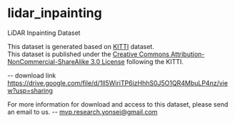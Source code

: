 # lidar_inpainting
LiDAR Inpainting Dataset

This dataset is generated based on <a href="http://www.cvlibs.net/datasets/kitti/index.php" target="_blank">KITTI</a> dataset.  
This dataset is published under the <a href="https://creativecommons.org/licenses/by-nc-sa/3.0/" target="_blank">Creative Commons Attribution-NonCommercial-ShareAlike 3.0 License</a> following the KITTI.

-- download link
https://drive.google.com/file/d/1ll5WiriTP6izHhhS0J5O1QR4MbuLP4nz/view?usp=sharing


For more information for download and access to this dataset, please send an email to us.
-- mvp.research.yonsei@gmail.com


